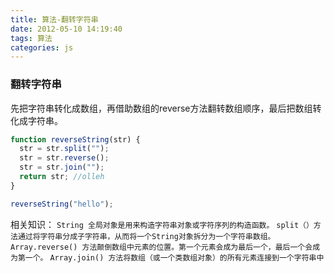 ```yaml
---
title: 算法-翻转字符串
date: 2012-05-10 14:19:40
tags: 算法
categories: js
---
```


### 翻转字符串

先把字符串转化成数组，再借助数组的reverse方法翻转数组顺序，最后把数组转化成字符串。
```javascript
function reverseString(str) {
  str = str.split("");
  str = str.reverse();
  str = str.join("");
  return str; //olleh
}

reverseString("hello");
```
相关知识：
`String 全局对象是用来构造字符串对象或字符序列的构造函数。`
`split（）方法通过将字符串分成子字符串，从而将一个String对象拆分为一个字符串数组。`
`Array.reverse() 方法颠倒数组中元素的位置。第一个元素会成为最后一个，最后一个会成为第一个。`
`Array.join() 方法将数组（或一个类数组对象）的所有元素连接到一个字符串中`